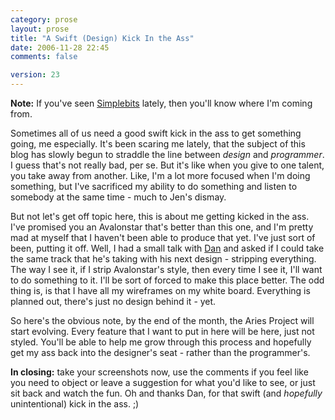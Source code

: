 ```yaml
---
category: prose
layout: prose
title: "A Swift (Design) Kick In the Ass"
date: 2006-11-28 22:45
comments: false

version: 23
---
```


**Note:** If you've seen [Simplebits][1] lately, then you'll know where I'm coming from.

Sometimes all of us need a good swift kick in the ass to get something going, me especially. It's been scaring me lately, that the subject of this blog has slowly begun to straddle the line between *design* and *programmer*. I guess that's not really bad, per se. But it's like when you give to one talent, you take away from another. Like, I'm a lot more focused when I'm doing something, but I've sacrificed my ability to do something and listen to somebody at the same time - much to Jen's dismay.

But not let's get off topic here, this is about me getting kicked in the ass. I've promised you an Avalonstar that's better than this one, and I'm pretty mad at myself that I haven't been able to produce that yet. I've just sort of been, putting it off. Well, I had a small talk with [Dan][1] and asked if I could take the same track that he's taking with his next design - stripping everything. The way I see it, if I strip Avalonstar's style, then every time I see it, I'll want to do something to it. I'll be sort of forced to make this place better. The odd thing is, is that I have all my wireframes on my white board. Everything is planned out, there's just no design behind it - yet.

So here's the obvious note, by the end of the month, the Aries Project will start evolving. Every feature that I want to put in here will be here, just not styled. You'll be able to help me grow through this process and hopefully get my ass back into the designer's seat - rather than the programmer's.

**In closing:** take your screenshots now, use the comments if you feel like you need to object or leave a suggestion for what you'd like to see, or just sit back and watch the fun. Oh and thanks Dan, for that swift (and *hopefully* unintentional) kick in the ass. ;)

[1]: http://simplebits.com

